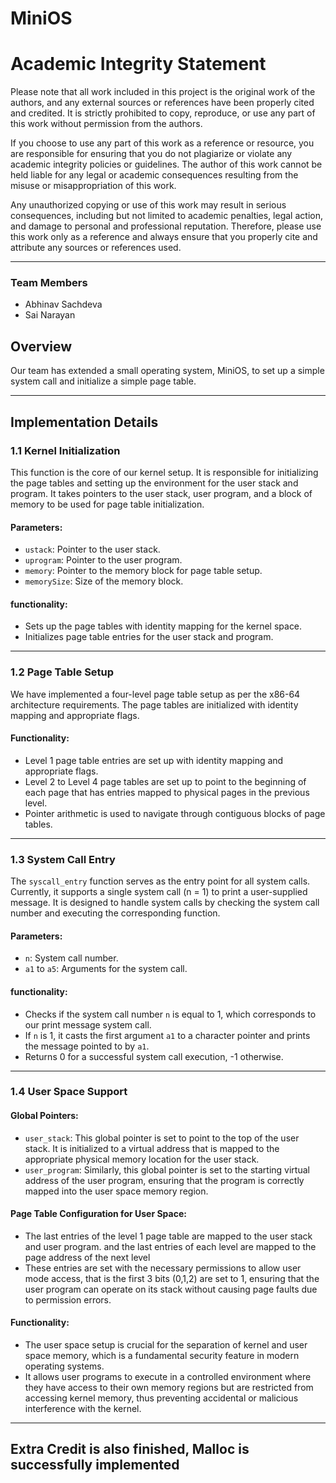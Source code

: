 # MiniOS

# Academic Integrity Statement

Please note that all work included in this project is the original work of the authors, and any external sources or references have been properly cited and credited. It is strictly prohibited to copy, reproduce, or use any part of this work without permission from the authors.

If you choose to use any part of this work as a reference or resource, you are responsible for ensuring that you do not plagiarize or violate any academic integrity policies or guidelines. The author of this work cannot be held liable for any legal or academic consequences resulting from the misuse or misappropriation of this work.

Any unauthorized copying or use of this work may result in serious consequences, including but not limited to academic penalties, legal action, and damage to personal and professional reputation. Therefore, please use this work only as a reference and always ensure that you properly cite and attribute any sources or references used.

---


### Team Members
- Abhinav Sachdeva
- Sai Narayan

## Overview
Our team has extended a small operating system, MiniOS, to set up a simple system call and initialize a simple page table.

____

## Implementation Details

### 1.1 Kernel Initialization
This function is the core of our kernel setup. It is responsible for initializing the page tables and setting up the environment for the user stack and program. It takes pointers to the user stack, user program, and a block of memory to be used for page table initialization.

#### Parameters:
- `ustack`: Pointer to the user stack.
- `uprogram`: Pointer to the user program.
- `memory`: Pointer to the memory block for page table setup.
- `memorySize`: Size of the memory block.

#### functionality:
- Sets up the page tables with identity mapping for the kernel space.
- Initializes page table entries for the user stack and program.


________

### 1.2 Page Table Setup
We have implemented a four-level page table setup as per the x86-64 architecture requirements. The page tables are initialized with identity mapping and appropriate flags.

#### Functionality:
- Level 1 page table entries are set up with identity mapping and appropriate flags.
- Level 2 to Level 4 page tables are set up to point to the beginning of each page that has entries mapped to physical pages in the previous level.
- Pointer arithmetic is used to navigate through contiguous blocks of page tables.

_______

### 1.3 System Call Entry
The `syscall_entry` function serves as the entry point for all system calls. Currently, it supports a single system call (n = 1) to print a user-supplied message. It is designed to handle system calls by checking the system call number and executing the corresponding function.

#### Parameters:
- `n`: System call number.
- `a1` to `a5`: Arguments for the system call.

#### functionality:
- Checks if the system call number `n` is equal to 1, which corresponds to our print message system call.
- If `n` is 1, it casts the first argument `a1` to a character pointer and prints the message pointed to by `a1`.
- Returns 0 for a successful system call execution, -1 otherwise.


________

### 1.4 User Space Support
#### Global Pointers:

- `user_stack`: This global pointer is set to point to the top of the user stack. It is initialized to a virtual address that is mapped to the appropriate physical memory location for the user stack.
- `user_program`: Similarly, this global pointer is set to the starting virtual address of the user program, ensuring that the program is correctly mapped into the user space memory region.

#### Page Table Configuration for User Space:

- The last entries of the level 1 page table are mapped to the user stack and user program. and the last entries of each level are mapped to the page address of the next level
- These entries are set with the necessary permissions to allow user mode access, that is the first 3 bits (0,1,2) are set to 1, ensuring that the user program can operate on its stack without causing page faults due to permission errors.

#### Functionality:

- The user space setup is crucial for the separation of kernel and user space memory, which is a fundamental security feature in modern operating systems.
- It allows user programs to execute in a controlled environment where they have access to their own memory regions but are restricted from accessing kernel memory, thus preventing accidental or malicious interference with the kernel.

_____

## Extra Credit is also finished, Malloc is successfully implemented
